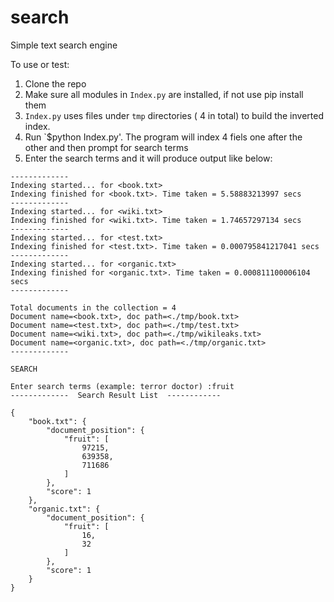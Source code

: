 # search
Simple text search engine

To use or test:

1.  Clone the repo
2.  Make sure all modules in `Index.py` are installed, if not use pip install them
3.  `Index.py` uses files under `tmp` directories ( 4 in total) to build the inverted index.
4. Run `$python Index.py'. The program will index 4 fiels one after the other and then prompt for search terms
5. Enter the search terms and it will produce output like below:
```
-------------
Indexing started... for <book.txt>
Indexing finished for <book.txt>. Time taken = 5.58883213997 secs 
-------------
Indexing started... for <wiki.txt>
Indexing finished for <wiki.txt>. Time taken = 1.74657297134 secs 
-------------
Indexing started... for <test.txt>
Indexing finished for <test.txt>. Time taken = 0.000795841217041 secs 
-------------
Indexing started... for <organic.txt>
Indexing finished for <organic.txt>. Time taken = 0.000811100006104 secs 
-------------

Total documents in the collection = 4 
Document name=<book.txt>, doc path=<./tmp/book.txt> 
Document name=<test.txt>, doc path=<./tmp/test.txt> 
Document name=<wiki.txt>, doc path=<./tmp/wikileaks.txt> 
Document name=<organic.txt>, doc path=<./tmp/organic.txt> 
-------------

SEARCH 

Enter search terms (example: terror doctor) :fruit
-------------  Search Result List  ------------ 

{
    "book.txt": {
        "document_position": {
            "fruit": [
                97215, 
                639358, 
                711686
            ]
        }, 
        "score": 1
    }, 
    "organic.txt": {
        "document_position": {
            "fruit": [
                16, 
                32
            ]
        }, 
        "score": 1
    }
}
```
